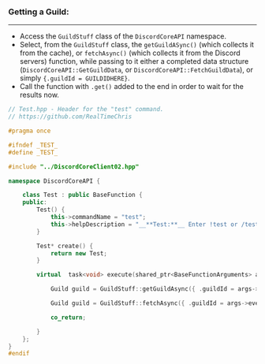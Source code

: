 
### **Getting a Guild:**
---
- Access the `GuildStuff` class of the `DiscordCoreAPI` namespace.
- Select, from the `GuildStuff` class, the `getGuildASync()` (which collects it from the cache), or `fetchAsync()` (which collects it from the Discord servers) function, while passing to it either a completed data structure (`DiscordCoreAPI::GetGuildData`, or `DiscordCoreAPI::FetchGuildData`), or simply `{.guildId = GUILDIDHERE}`.
- Call the function with `.get()` added to the end in order to wait for the results now.

```cpp
// Test.hpp - Header for the "test" command.
// https://github.com/RealTimeChris

#pragma once

#ifndef _TEST_
#define _TEST_

#include "../DiscordCoreClient02.hpp"

namespace DiscordCoreAPI {

	class Test : public BaseFunction {
	public:
		Test() {
			this->commandName = "test";
			this->helpDescription = "__**Test:**__ Enter !test or /test to run this command!";
		}

		Test* create() {
			return new Test;
		}

		virtual  task<void> execute(shared_ptr<BaseFunctionArguments> args) {

			Guild guild = GuildStuff::getGuildAsync({ .guildId = args->eventData.getGuildId() }).get();

			Guild guild = GuildStuff::fetchAsync({ .guildId = args->eventData.getGuildId() }).get();

			co_return;

		}
	};
}
#endif
```
